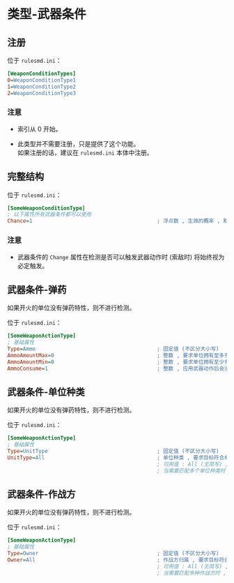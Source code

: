 # 类型-武器条件

## 注册

位于 `rulesmd.ini`：

```ini
[WeaponConditionTypes]
0=WeaponConditionType1
1=WeaponConditionType2
2=WeaponConditionType3
```

### 注意

* 索引从 0 开始。

* 此类型并不需要注册，只是提供了这个功能。  
如果注册的话，建议在 `rulesmd.ini` 本体中注册。



## 完整结构

位于 `rulesmd.ini`：

```ini
[SomeWeaponConditionType]
; 以下属性所有武器条件都可以使用
Chance=1                                        ; 浮点数 , 生效的概率 , 默认值是 1
```

### 注意

* 武器条件的 `Change` 属性在检测是否可以触发武器动作时 (索敌时) 将始终视为必定触发。



## 武器条件-弹药

如果开火的单位没有弹药特性，则不进行检测。

位于 `rulesmd.ini`：

```ini
[SomeWeaponActionType]
; 基础属性
Type=Ammo                                       ; 固定值 (不区分大小写)
AmmoAmountMax=0                                 ; 整数 , 要求单位拥有至多多少弹药 ， 0 = 不限制 , 默认值是 0
AmmoAmountMin=0                                 ; 整数 , 要求单位拥有至少多少弹药 ， 0 = 不限制 , 默认值是 0
AmmoConsume=1                                   ; 整数 , 应用武器动作后会消耗多少弹药 , 默认值是 1
```



## 武器条件-单位种类

如果开火的单位没有弹药特性，则不进行检测。

位于 `rulesmd.ini`：

```ini
[SomeWeaponActionType]
; 基础属性
Type=UnitType                                   ; 固定值 (不区分大小写)
UnitType=All                                    ; 单位种类 , 要求目标符合单位种类
                                                ; 可用值 : All (无简写) , Building | B , Infantry | I , Unit | U , Aircraft | A , 默认值是 All (不区分大小写)
                                                ; 当需要匹配多个单位种类时 , 多个值之间使用 "," 符号连接即可 , 栗如同时匹配建筑和载具 : Building,Unit 或 B,U (简写可以混用 , 不要有空格)
```



## 武器条件-作战方

如果开火的单位没有弹药特性，则不进行检测。

位于 `rulesmd.ini`：

```ini
[SomeWeaponActionType]
; 基础属性
Type=Owner                                      ; 固定值 (不区分大小写)
Owner=All                                       ; 作战方归属 , 要求目标符合作战方
                                                ; 可用值 : All (无简写) , Self | S , Allies | A , Enemies | E , Neutral | N , 默认值是 All (不区分大小写)
                                                ; 当需要匹配多种作战方时 , 多个值之间使用 "," 符号连接即可 , 栗如同时匹配己方和敌方 : Self,Enemies 或 S,E (简写可以混用 , 不要有空格)
```
